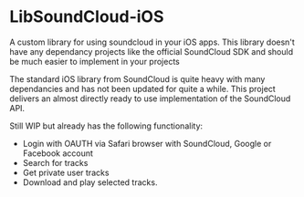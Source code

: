LibSoundCloud-iOS
=================

A custom library for using soundcloud in your iOS apps. This library doesn't have any dependancy projects like the official SoundCloud SDK and should be much easier to implement in your projects

The standard iOS library from SoundCloud is quite heavy with many dependancies and has not been updated for quite a while.
This project delivers an almost directly ready to use implementation of the SoundCloud API.

Still WIP but already has the following functionality:

- Login with OAUTH via Safari browser with SoundCloud, Google or Facebook account
- Search for tracks
- Get private user tracks
- Download and play selected tracks.

